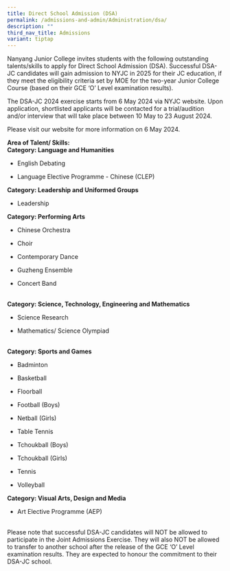 ```yaml
---
title: Direct School Admission (DSA)
permalink: /admissions-and-admin/Administration/dsa/
description: ""
third_nav_title: Admissions
variant: tiptap
---
```

<p>Nanyang Junior College invites students with the following outstanding
talents/skills to apply for Direct School Admission (DSA). Successful DSA-JC
candidates will gain admission to NYJC in 2025 for their JC education,
if they meet the eligibility criteria set by MOE for the two-year Junior
College Course (based on their GCE ‘O’ Level examination results).</p>
<p>The DSA-JC 2024 exercise starts from 6 May 2024 via NYJC website. Upon
application, shortlisted applicants will be contacted for a trial/audition
and/or interview that will take place between 10 May to 23 August 2024.</p>
<p>Please visit our website for more information on 6 May 2024.</p>
<p><strong>Area of&nbsp;Talent/ Skills:</strong>
<br><strong>Category: Language and Humanities</strong>
</p>
<ul>
<li>
<p>English Debating</p>
</li>
<li>
<p>Language Elective Programme - Chinese (CLEP)</p>
</li>
</ul>
<p></p>
<p><strong>Category: Leadership and Uniformed Groups</strong>
</p>
<ul>
<li>
<p>Leadership</p>
</li>
</ul>
<p></p>
<p><strong>Category: Performing Arts</strong>
</p>
<ul>
<li>
<p>Chinese Orchestra</p>
</li>
<li>
<p>Choir</p>
</li>
<li>
<p>Contemporary Dance</p>
</li>
<li>
<p>Guzheng Ensemble</p>
</li>
<li>
<p>Concert Band</p>
</li>
</ul>
<p>
<br><strong>Category: Science, Technology, Engineering and Mathematics</strong>
</p>
<ul>
<li>
<p>Science Research</p>
</li>
<li>
<p>Mathematics/ Science Olympiad</p>
</li>
</ul>
<p>
<br><strong>Category: Sports and Games</strong>
</p>
<ul>
<li>
<p>Badminton</p>
</li>
<li>
<p>Basketball</p>
</li>
<li>
<p>Floorball</p>
</li>
<li>
<p>Football (Boys)</p>
</li>
<li>
<p>Netball (Girls)</p>
</li>
<li>
<p>Table Tennis</p>
</li>
<li>
<p>Tchoukball (Boys)</p>
</li>
<li>
<p>Tchoukball (Girls)</p>
</li>
<li>
<p>Tennis</p>
</li>
<li>
<p>Volleyball</p>
</li>
</ul>
<p></p>
<p><strong>Category: Visual Arts, Design and Media</strong>
</p>
<ul>
<li>
<p>Art Elective Programme (AEP)</p>
</li>
</ul>
<p>
<br>Please note that successful DSA-JC candidates will NOT be allowed to participate
in the Joint Admissions Exercise. They will also NOT be allowed to transfer
to another school after the release of the GCE ‘O’ Level examination results.
They are expected to honour the commitment to their DSA-JC school.</p>
<p>
<br>
</p>